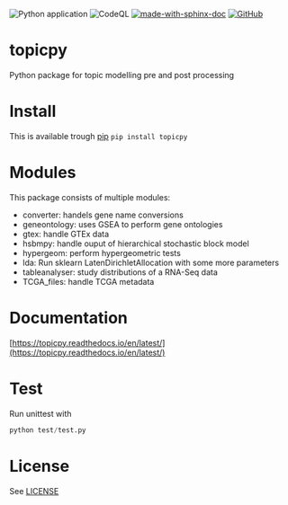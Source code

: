 ![Python application](https://github.com/fvalle1/topicpy/workflows/Python%20application/badge.svg)
![CodeQL](https://github.com/fvalle1/topicpy/workflows/CodeQL/badge.svg)
[![made-with-sphinx-doc](https://img.shields.io/badge/Made%20with-Sphinx-1f425f.svg)](https://topicpy.readthedocs.io/en/latest/)
[![GitHub](https://img.shields.io/github/license/fvalle1/topicpy)](LICENSE)

# topicpy
Python package for topic modelling pre and post processing

# Install

This is available trough [pip](https://pypi.org/project/topicpy/)
`pip install topicpy`

# Modules

This package consists of multiple modules:

- converter: handels gene name conversions
- geneontology: uses GSEA to perform gene ontologies
- gtex: handle GTEx data
- hsbmpy: handle ouput of hierarchical stochastic block model
- hypergeom: perform hypergeometric tests
- lda: Run sklearn LatenDirichletAllocation with some more parameters
- tableanalyser: study distributions of a RNA-Seq data
- TCGA_files: handle TCGA metadata

# Documentation
[https://topicpy.readthedocs.io/en/latest/](https://topicpy.readthedocs.io/en/latest/)

# Test
Run unittest with

``` python
python test/test.py
```

# License
See [LICENSE](LICENSE)
